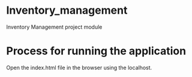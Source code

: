 # Inventory_management
Inventory Management project module

# Process for running the application

Open the index.html file in the browser using the localhost.
